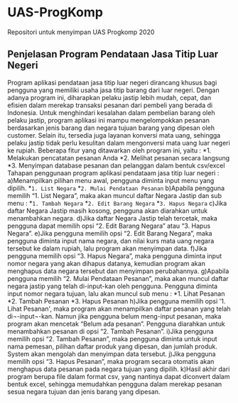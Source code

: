 # UAS-ProgKomp
Repositori untuk menyimpan UAS Progkomp 2020
## Penjelasan Program Pendataan Jasa Titip Luar Negeri
Program aplikasi pendataan jasa titip luar negeri dirancang khusus bagi pengguna yang memiliki usaha jasa titip barang dari luar negeri.
Dengan adanya program ini, diharapkan pelaku jastip lebih mudah, cepat, dan efisien dalam merekap transaksi pesanan dari pembeli yang berada di Indonesia.
Untuk menghindari kesalahan dalam pembelian barang oleh pelaku jastip, program aplikasi ini mampu mengelompokkan pesanan berdasarkan jenis barang dan negara tujuan barang yang dipesan oleh customer.
Selain itu, tersedia juga layanan konversi mata uang, sehingga pelaku jastip tidak perlu kesulitan dalam mengonversi mata uang luar negeri ke rupiah. Beberapa fitur yang ditawarkan oleh program ini, yaitu :
        *1. Melakukan pencatatan pesanan Anda
        *2. Melihat pesanan secara langsung
        *3. Menyimpan database pesanan dan pelanggan dalam bentuk csv/excel
Tahapan penggunaan program aplikasi pendataam jasa titip luar negeri :
a)Menampilkan pilihan menu awal, pengguna diminta input menu yang dipilih.
        *`1. List Negara`
        *`2. Mulai Pendataan Pesanan`
b)Apabila pengguna memilih “1. List Negara”, maka akan muncul daftar Negara Jastip dan sub menu :
        *`1. Tambah Negara`
        *`2. Edit Barang Negara`
        *`3. Hapus Negara`
c)Jika daftar Negara Jastip masih kosong, pengguna akan diarahkan untuk menambahkan negara.
d)Jika daftar Negara Jastip telah tercetak, maka pengguna dapat memilih opsi “2. Edit Barang Negara” atau “3. Hapus Negara”.
e)Jika pengguna memilih opsi “2. Edit Barang Negara”, maka pengguna diminta input nama negara, dan nilai kurs mata uang negara tersebut ke dalam rupiah, lalu program akan menyimpan data.
f)Jika pengguna memilih opsi “3. Hapus Negara”, maka pengguna diminta input  nomor negara yang akan dihapus datanya, kemudian program akan menghapus data negara tersebut dan menyimpan perubahannya.
g)Apabila pengguna memilih “2. Mulai Pendataan Pesanan”, maka akan muncul daftar negara jastip yang telah di-input-kan oleh pengguna. Pengguna diminta input nomor negara tujuan, lalu akan muncul sub menu :
        *1. Lihat Pesanan
        *2. Tambah Pesanan
        *3. Hapus Pesanan
h)Jika pengguna memilih opsi '1. Lihat Pesanan', maka program akan menampilkan daftar pesanan yang telah di¬-input¬-kan. Namun jika pengguna belum meng-input pesanan, maka program akan mencetak “Belum ada pesanan”. Pengguna diarahkan untuk menambahkan pesanan di opsi “2. Tambah Pesanan”.
i)Jika pengguna memilih opsi “2. Tambah Pesanan”, maka pengguna diminta untuk input  nama pemesan, pilihan daftar produk yang dipesan, dan jumlah produk. System akan mengolah dan menyimpan data tersebut.
j)Jika pengguna memilih opsi “3. Hapus Pesanan”, maka program secara otomatis akan menghapus data pesanan pada negara tujuan yang dipilih.
k)Hasil akhir dari program berupa file dalam format csv, yang nantinya dapat diconvert dalam bentuk excel, sehingga memudahkan pengguna dalam merekap pesanan sesua negara tujuan dan jenis barang yang dipesan.

